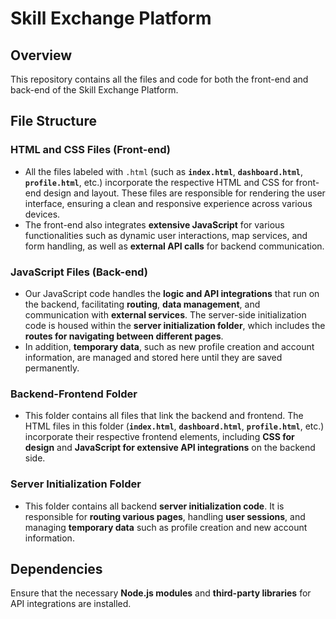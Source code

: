 # **Skill Exchange Platform**

## **Overview**
This repository contains all the files and code for both the front-end and back-end of the Skill Exchange Platform.

## **File Structure**

### **HTML and CSS Files (Front-end)**
- All the files labeled with `.html` (such as **`index.html`**, **`dashboard.html`**, **`profile.html`**, etc.) incorporate the respective HTML and CSS for front-end design and layout. These files are responsible for rendering the user interface, ensuring a clean and responsive experience across various devices.
- The front-end also integrates **extensive JavaScript** for various functionalities such as dynamic user interactions, map services, and form handling, as well as **external API calls** for backend communication.

### **JavaScript Files (Back-end)**
- Our JavaScript code handles the **logic and API integrations** that run on the backend, facilitating **routing**, **data management**, and communication with **external services**. The server-side initialization code is housed within the **server initialization folder**, which includes the **routes for navigating between different pages**.
- In addition, **temporary data**, such as new profile creation and account information, are managed and stored here until they are saved permanently.

### **Backend-Frontend Folder**
- This folder contains all files that link the backend and frontend. The HTML files in this folder (**`index.html`**, **`dashboard.html`**, **`profile.html`**, etc.) incorporate their respective frontend elements, including **CSS for design** and **JavaScript for extensive API integrations** on the backend side.

### **Server Initialization Folder**
- This folder contains all backend **server initialization code**. It is responsible for **routing various pages**, handling **user sessions**, and managing **temporary data** such as profile creation and new account information.

## **Dependencies**
Ensure that the necessary **Node.js modules** and **third-party libraries** for API integrations are installed.
